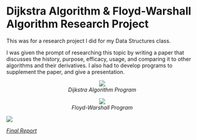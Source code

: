 # Dijkstra Algorithm & Floyd-Warshall Algorithm Research Project

This was for a research project I did for my Data Structures class.

I was given the prompt of researching this topic by writing a paper that discusses the history, purpose, efficacy, usage, and comparing it to other algorithms and their derivatives. I also had to develop programs to supplement the paper, and give a presentation.

<p align="center">
  <img src="https://user-images.githubusercontent.com/11577850/66668356-0dbcd380-ec23-11e9-98d5-8a28c0aa732f.jpg">
  <br>
  <em> Dijkstra Algorithm Program
</p>

<p align="center">
  <img src="https://user-images.githubusercontent.com/11577850/66668356-0dbcd380-ec23-11e9-98d5-8a28c0aa732f.jpg">
  <br>
  <em> Floyd-Warshall Program
</p>


[![](http://img.youtube.com/vi/xbQ0ewgNNKA/0.jpg)](http://www.youtube.com/watch?v=xbQ0ewgNNKA "Video Presentation")

[Final Report](https://github.com/NathanAllerton/Dijkstra-Algorithm-and-Floyd-Warshall-Algorithm-Research-Project/blob/master/Nawal%20Ahmed%20-%20Actual%20Report.docx)